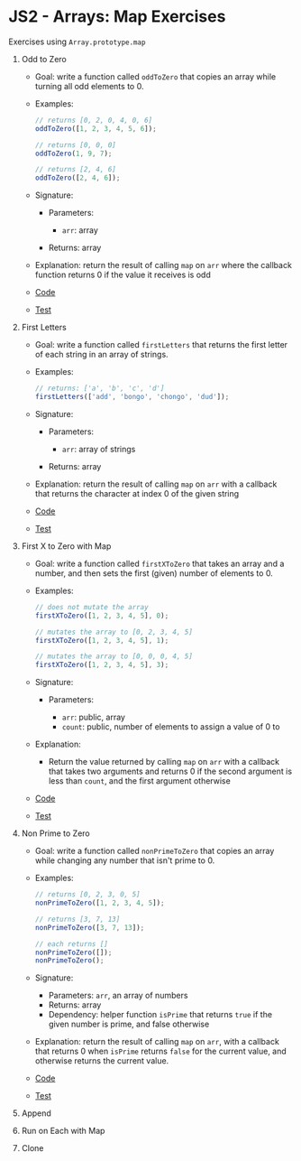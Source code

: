 # JS2 - Arrays: Map Exercises

Exercises using `Array.prototype.map`

1. Odd to Zero

   - Goal: write a function called `oddToZero` that copies an array while turning all odd elements to 0.
   - Examples:

     ```js
     // returns [0, 2, 0, 4, 0, 6]
     oddToZero([1, 2, 3, 4, 5, 6]);

     // returns [0, 0, 0]
     oddToZero(1, 9, 7);

     // returns [2, 4, 6]
     oddToZero([2, 4, 6]);
     ```

   - Signature:

     - Parameters:

       - `arr`: array

     - Returns: array

   - Explanation: return the result of calling `map` on `arr` where the callback function returns 0 if the value it receives is odd
   - [Code](odd-to-zero.js)
   - [Test](odd-to-zero.test.js)

2. First Letters

   - Goal: write a function called `firstLetters` that returns the first letter of each string in an array of strings.
   - Examples:

     ```js
     // returns: ['a', 'b', 'c', 'd']
     firstLetters(['add', 'bongo', 'chongo', 'dud']);
     ```

   - Signature:

     - Parameters:

       - `arr`: array of strings

     - Returns: array

   - Explanation: return the result of calling `map` on `arr` with a callback that returns the character at index 0 of the given string

   - [Code](first-letters.js)
   - [Test](first-letters.test.js)

3. First X to Zero with Map

   - Goal: write a function called `firstXToZero` that takes an array and a number, and then sets the first (given) number of elements to 0.
   - Examples:

     ```js
     // does not mutate the array
     firstXToZero([1, 2, 3, 4, 5], 0);

     // mutates the array to [0, 2, 3, 4, 5]
     firstXToZero([1, 2, 3, 4, 5], 1);

     // mutates the array to [0, 0, 0, 4, 5]
     firstXToZero([1, 2, 3, 4, 5], 3);
     ```

   - Signature:

     - Parameters:

       - `arr`: public, array
       - `count`: public, number of elements to assign a value of 0 to

   - Explanation:

     - Return the value returned by calling `map` on `arr` with a callback that takes two arguments and returns 0 if the second argument is less than `count`, and the first argument otherwise

   - [Code](first-x-to-zero-map.js)
   - [Test](first-x-to-zero-map.test.js)

4. Non Prime to Zero

   - Goal: write a function called `nonPrimeToZero` that copies an array while changing any number that isn't prime to 0.
   - Examples:

     ```js
     // returns [0, 2, 3, 0, 5]
     nonPrimeToZero([1, 2, 3, 4, 5]);

     // returns [3, 7, 13]
     nonPrimeToZero([3, 7, 13]);

     // each returns []
     nonPrimeToZero([]);
     nonPrimeToZero();
     ```

   - Signature:

     - Parameters: `arr`, an array of numbers
     - Returns: array
     - Dependency: helper function `isPrime` that returns `true` if the given number is prime, and false otherwise

   - Explanation: return the result of calling `map` on `arr`, with a callback that returns 0 when `isPrime` returns `false` for the current value, and otherwise returns the current value.
   - [Code](non-prime-to-zero.js)
   - [Test](non-prime-to-zero.test.js)

5. Append
6. Run on Each with Map
7. Clone
